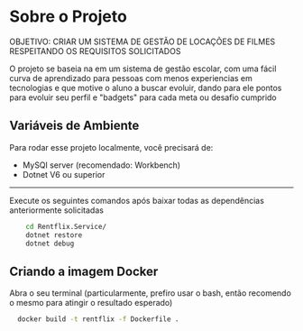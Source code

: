 # Sobre o Projeto

OBJETIVO: CRIAR UM SISTEMA DE GESTÃO DE LOCAÇÕES DE FILMES RESPEITANDO OS REQUISITOS SOLICITADOS

O projeto se baseia na em um sistema de gestão escolar, com uma fácil curva de aprendizado para pessoas com menos experiencias em tecnologias e que motive o aluno a buscar evoluir, dando para ele pontos para evoluir seu perfil e "badgets" para cada meta ou desafio cumprido

## Variáveis de Ambiente

Para rodar esse projeto localmente, você precisará de:

- MySQl server (recomendado: Workbench)
- Dotnet V6 ou superior

---

Execute os seguintes comandos após baixar todas as dependências anteriormente solicitadas

```bash
    cd Rentflix.Service/
    dotnet restore
    dotnet debug
```

## Criando a imagem Docker

Abra o seu terminal (particularmente, prefiro usar o bash, então recomendo o mesmo para atingir o resultado esperado)

```bash
  docker build -t rentflix -f Dockerfile .
```
